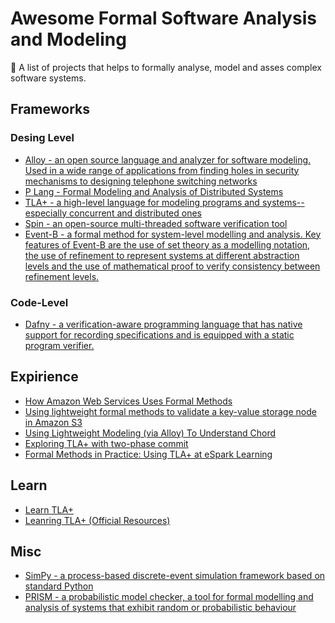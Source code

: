 # Awesome Formal Software Analysis and Modeling

📐 A list of projects that helps to formally analyse, model and asses complex software systems.

## Frameworks

### Desing Level

* [Alloy - an open source language and analyzer for software modeling. Used in a wide range of applications from finding holes in security mechanisms to designing telephone switching networks](https://alloytools.org/)
* [P Lang - Formal Modeling and Analysis of Distributed Systems](https://p-org.github.io/P/)
* [TLA+ - a high-level language for modeling programs and systems--especially concurrent and distributed ones](http://lamport.azurewebsites.net/tla/tla.html?from=https://research.microsoft.com/en-us/um/people/lamport/tla/tla.html&type=path)
* [Spin - an open-source multi-threaded software verification tool](https://spinroot.com/spin/whatispin.html)
* [Event-B - a formal method for system-level modelling and analysis. Key features of Event-B are the use of set theory as a modelling notation, the use of refinement to represent systems at different abstraction levels and the use of mathematical proof to verify consistency between refinement levels.](http://www.event-b.org/index.html)

### Code-Level

* [Dafny - a verification-aware programming language that has native support for recording specifications and is equipped with a static program verifier.](https://dafny.org/)

## Expirience

* [How Amazon Web Services Uses Formal Methods](https://cacm.acm.org/magazines/2015/4/184701-how-amazon-web-services-uses-formal-methods/abstract)
* [Using lightweight formal methods to validate a key-value storage node in Amazon S3](https://www.amazon.science/publications/using-lightweight-formal-methods-to-validate-a-key-value-storage-node-in-amazon-s3)
* [Using Lightweight Modeling (via Alloy) To Understand Chord](http://www.pamelazave.com/chord-ccr.pdf)
* [Exploring TLA+ with two-phase commit](https://brooker.co.za/blog/2013/01/20/two-phase.html)
* [Formal Methods in Practice: Using TLA+ at eSpark Learning](https://medium.com/espark-engineering-blog/formal-methods-in-practice-8f20d72bce4f)

## Learn

* [Learn TLA+](https://www.learntla.com/index.html)
* [Leanring TLA+ (Official Resources)](https://lamport.azurewebsites.net/tla/learning.html)

## Misc

* [SimPy - a process-based discrete-event simulation framework based on standard Python](https://simpy.readthedocs.io/en/latest/)
* [PRISM - a probabilistic model checker, a tool for formal modelling and analysis of systems that exhibit random or probabilistic behaviour](https://www.prismmodelchecker.org/)
